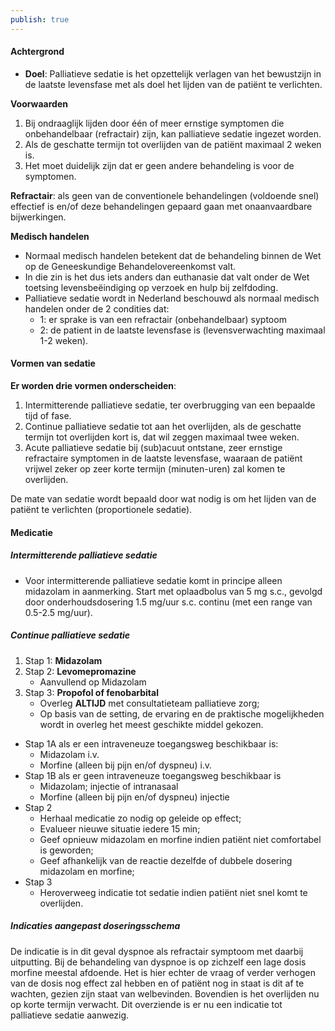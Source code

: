 ```yaml
---
publish: true
---
```

#### Achtergrond
- **Doel**: Palliatieve sedatie is het opzettelijk verlagen van het bewustzijn in de laatste levensfase met als doel het lijden van de patiënt te verlichten. 

**Voorwaarden**
1. Bij ondraaglijk lijden door één of meer ernstige symptomen die onbehandelbaar (refractair) zijn, kan palliatieve sedatie ingezet worden.
2. Als de geschatte termijn tot overlijden van de patiënt maximaal 2 weken is.
3. Het moet duidelijk zijn dat er geen andere behandeling is voor de symptomen. 

**Refractair**: als geen van de conventionele behandelingen (voldoende snel) effectief is en/of deze behandelingen gepaard gaan met onaanvaardbare bijwerkingen.

**Medisch handelen**
- Normaal medisch handelen betekent dat de behandeling binnen de Wet op de Geneeskundige Behandelovereenkomst valt. 
- In die zin is het dus iets anders dan euthanasie dat valt onder de Wet toetsing levensbeëindiging op verzoek en hulp bij zelfdoding. 
- Palliatieve sedatie wordt in Nederland beschouwd als normaal medisch handelen onder de 2 condities dat: 
	- 1: er sprake is van een refractair (onbehandelbaar) syptoom
	- 2: de patient in de laatste levensfase is (levensverwachting maximaal 1-2 weken).
#### Vormen van sedatie

**Er worden drie vormen onderscheiden**: 

1.  Intermitterende palliatieve sedatie, ter overbrugging van een bepaalde tijd of fase. 
2.  Continue palliatieve sedatie tot aan het overlijden, als de geschatte termijn tot overlijden kort is, dat wil zeggen maximaal twee weken. 
3.  Acute palliatieve sedatie bij (sub)acuut ontstane, zeer ernstige refractaire symptomen in de laatste levensfase, waaraan de patiënt vrijwel zeker op zeer korte termijn (minuten-uren) zal komen te overlijden.

De mate van sedatie wordt bepaald door wat nodig is om het lijden van de patiënt te verlichten (proportionele sedatie).

#### Medicatie

##### Intermitterende palliatieve sedatie
- Voor intermitterende palliatieve sedatie komt in principe alleen midazolam in aanmerking. Start met oplaadbolus van 5 mg s.c., gevolgd door onderhoudsdosering 1.5 mg/uur s.c. continu (met een range van 0.5-2.5 mg/uur).
##### Continue palliatieve sedatie
1. Stap 1: **Midazolam**
2. Stap 2: **Levomepromazine**
	- Aanvullend op Midazolam
3. Stap 3: **Propofol of fenobarbital**
	- Overleg **ALTIJD** met consultatieteam palliatieve zorg;
	-   Op basis van de setting, de ervaring en de praktische mogelijkheden wordt in overleg het meest geschikte middel gekozen.

- Stap 1A als er een intraveneuze toegangsweg beschikbaar is:
	- Midazolam i.v.
	- Morfine (alleen bij pijn en/of dyspneu) i.v.
- Stap 1B als er geen intraveneuze toegangsweg beschikbaar is
	- Midazolam; injectie of intranasaal 
	- Morfine (alleen bij pijn en/of dyspneu) injectie
- Stap 2 
	- Herhaal medicatie zo nodig op geleide op effect;
	- Evalueer nieuwe situatie iedere 15 min;
	- Geef opnieuw midazolam en morfine indien patiënt niet comfortabel is geworden;
	- Geef afhankelijk van de reactie dezelfde of dubbele dosering midazolam en morfine;
- Stap 3
	- Heroverweeg indicatie tot sedatie indien patiënt niet snel komt te overlijden.

##### Indicaties aangepast doseringsschema
De indicatie is in dit geval dyspnoe als refractair symptoom met daarbij uitputting. Bij de behandeling van dyspnoe is op zichzelf een lage dosis morfine meestal afdoende. Het is hier echter de vraag of verder verhogen van de dosis nog effect zal hebben en of patiënt nog in staat is dit af te wachten, gezien zijn staat van welbevinden. Bovendien is het overlijden nu op korte termijn verwacht. Dit overziende is er nu een indicatie tot palliatieve sedatie aanwezig.